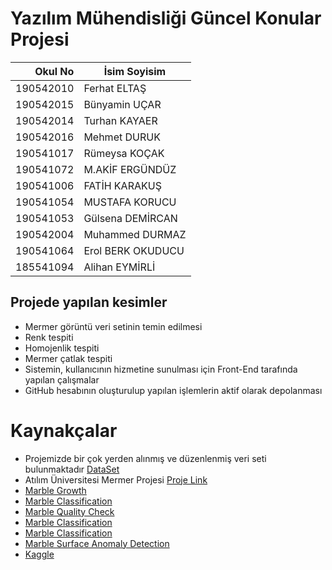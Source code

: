 # Yazılım Mühendisliği Güncel Konular Projesi

| Okul No| İsim Soyisim |
|---------:|---------------|
|190542010|    Ferhat ELTAŞ
|190542015|    Bünyamin UÇAR
|190542014|    Turhan KAYAER
|190542016|    Mehmet DURUK
|190541017|    Rümeysa KOÇAK
|190541072|    M.AKİF ERGÜNDÜZ
|190541006|    FATİH KARAKUŞ
|190541054|    MUSTAFA KORUCU
|190541053|    Gülsena DEMİRCAN
|190542004|    Muhammed DURMAZ
|190541064|    Erol BERK OKUDUCU
|185541094|    Alihan EYMİRLİ


## Projede yapılan kesimler
   - Mermer görüntü veri setinin temin edilmesi 
   - Renk tespiti 
   - Homojenlik tespiti
   - Mermer çatlak tespiti 
   - Sistemin, kullanıcının hizmetine sunulması için Front-End tarafında yapılan çalışmalar
   - GitHub hesabının oluşturulup yapılan işlemlerin aktif olarak depolanması
 
# Kaynakçalar
- Projemizde bir çok yerden alınmış ve düzenlenmiş veri seti bulunmaktadır [DataSet](https://github.com/DURUK-Mehmet/Artificial_Intelligence_Project/tree/master/Mermer-Analizleri)
- Atılım Üniversitesi Mermer Projesi [Proje Link](https://github.com/usmertihsan/Marble-Classification-Using-Deep-Learning-)
- [Marble Growth](https://github.com/mgurdal/marble-growth)
- [Marble Classification](https://github.com/erhanturan1991/MarbleClassification)
- [Marble Quality Check](https://github.com/VidyaMS/marble_quality_check)
- [Marble Classification](https://github.com/Msefasenbani/Marble-Classification-with-Deep-Learning)
- [Marble Classification](https://github.com/mehmetsametdurgun/Marble-Classification)
- [Marble Surface Anomaly Detection](https://github.com/AlbertoPazzaia/Marble-Surface-Anomaly-Detection)
- [Kaggle](https://www.kaggle.com/)



